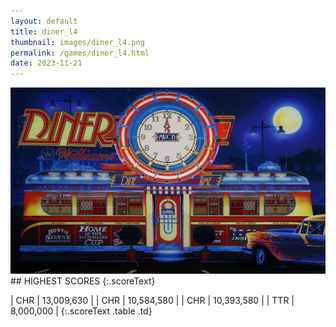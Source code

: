 ```yaml
---
layout: default
title: diner_l4
thumbnail: images/diner_l4.png
permalink: /games/diner_l4.html
date: 2023-11-21
---
```


<img src="../images/diner_l4.png" class="gameThumbnail img-fluid mx-auto align-middle">
## HIGHEST SCORES
{:.scoreText}

| CHR | 13,009,630 | 
| CHR | 10,584,580 | 
| CHR | 10,393,580 | 
| TTR | 8,000,000 | 
{:.scoreText .table .td}
